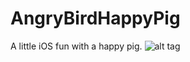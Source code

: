AngryBirdHappyPig
=================

A little iOS fun with a happy pig.
![alt
tag](https://raw.github.com/AdamT/TeaTacToe/master/Images/angry-bird-happy-pig.png) 
